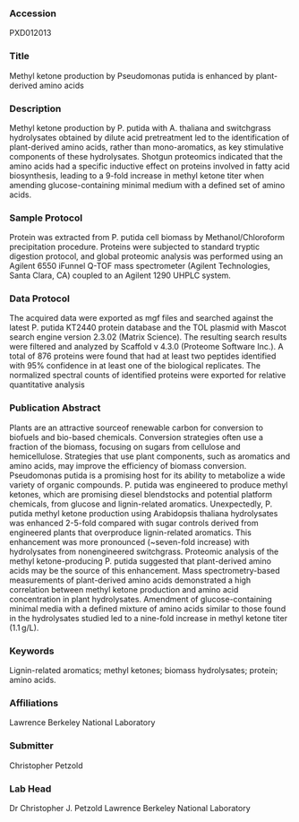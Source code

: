 ### Accession
PXD012013

### Title
Methyl ketone production by Pseudomonas putida is enhanced by plant-derived amino acids

### Description
Methyl ketone production by P. putida with A. thaliana and switchgrass hydrolysates obtained by dilute acid pretreatment led to the identification of plant-derived amino acids, rather than mono-aromatics, as key stimulative components of these hydrolysates. Shotgun proteomics indicated that the amino acids had a specific inductive effect on proteins involved in fatty acid biosynthesis, leading to a 9-fold increase in methyl ketone titer when amending glucose-containing minimal medium with a defined set of amino acids.

### Sample Protocol
Protein was extracted from P. putida cell biomass by Methanol/Chloroform precipitation procedure. Proteins were subjected to standard tryptic digestion protocol, and global proteomic analysis was performed using an Agilent 6550 iFunnel Q-TOF mass spectrometer (Agilent Technologies, Santa Clara, CA) coupled to an Agilent 1290 UHPLC system.

### Data Protocol
The acquired data were exported as mgf files and searched against the latest P. putida KT2440 protein database and the TOL plasmid with Mascot search engine version 2.3.02 (Matrix Science). The resulting search results were filtered and analyzed by Scaffold v 4.3.0 (Proteome Software Inc.). A total of 876 proteins were found that had at least two peptides identified with 95% confidence in at least one of the biological replicates. The normalized spectral counts of identified proteins were exported for relative quantitative analysis

### Publication Abstract
Plants are an attractive sourceof renewable carbon for conversion to biofuels and bio-based chemicals. Conversion strategies often use a fraction of the biomass, focusing on sugars from cellulose and hemicellulose. Strategies that use plant components, such as aromatics and amino acids, may improve the efficiency of biomass conversion. Pseudomonas putida is a promising host for its ability to metabolize a wide variety of organic compounds. P. putida was engineered to produce methyl ketones, which are promising diesel blendstocks and potential platform chemicals, from glucose and lignin-related aromatics. Unexpectedly, P. putida methyl ketone production using Arabidopsis thaliana hydrolysates was enhanced 2-5-fold compared with sugar controls derived from engineered plants that overproduce lignin-related aromatics. This enhancement was more pronounced (~seven-fold increase) with hydrolysates from nonengineered switchgrass. Proteomic analysis of the methyl ketone-producing P. putida suggested that plant-derived amino acids may be the source of this enhancement. Mass spectrometry-based measurements of plant-derived amino acids demonstrated a high correlation between methyl ketone production and amino acid concentration in plant hydrolysates. Amendment of glucose-containing minimal media with a defined mixture of amino acids similar to those found in the hydrolysates studied led to a nine-fold increase in methyl ketone titer (1.1&#x2009;g/L).

### Keywords
Lignin-related aromatics; methyl ketones; biomass hydrolysates; protein; amino acids.

### Affiliations
Lawrence Berkeley National Laboratory

### Submitter
Christopher Petzold

### Lab Head
Dr Christopher J. Petzold
Lawrence Berkeley National Laboratory


